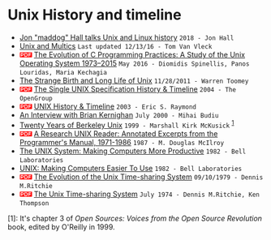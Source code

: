# Unix History and timeline

* [Jon "maddog" Hall talks Unix and Linux history](https://www.youtube.com/watch?v=EZMA3Ge144U) `2018 - Jon Hall`
* [Unix and Multics](https://www.multicians.org/unix.html) `Last updated 12/13/16 - Tom Van Vleck`
* ![pdf doc](./img/pdf_doc.png?raw=true) [The Evolution of C Programming Practices: A Study of the Unix Operating System 1973–2015](https://www2.dmst.aueb.gr/dds/pubs/conf/2016-ICSE-ProgEvol/html/SLK16.pdf) `May 2016 - Diomidis Spinellis, Panos Louridas, Maria Kechagia`
* [The Strange Birth and Long Life of Unix](https://spectrum.ieee.org/tech-history/cyberspace/the-strange-birth-and-long-life-of-unix) `11/28/2011 - Warren Toomey`
* ![pdf doc](./img/pdf_doc.png?raw=true) [The Single UNIX Specification History & Timeline](http://www.unix.org/Posters/download/unix_posterA3.pdf) `2004 - The OpenGroup`
* ![pdf doc](./img/pdf_doc.png?raw=true) [UNIX History & Timeline](http://www.catb.org/~esr/writings/taoup/html/graphics/timeline.pdf) `2003 - Eric S. Raymond`
* [An Interview with Brian Kernighan](https://www.cs.cmu.edu/~mihaib/kernighan-interview/) `July 2000 - Mihai Budiu`
* [Twenty Years of Berkeley Unix](https://www.oreilly.com/openbook/opensources/book/kirkmck.html) `1999 - Marshall Kirk McKusick` <sup>[1](#fn01)
* ![pdf doc](./img/pdf_doc.png?raw=true) [A Research UNIX Reader: Annotated Excerpts from the Programmer's Manual, 1971-1986](http://www.cs.dartmouth.edu/~doug/reader.pdf) `1987 - M. Douglas McIlroy`
* [The UNIX System: Making Computers More Productive](https://www.youtube.com/watch?v=tc4ROCJYbm0) `1982 - Bell Laboratories`
* [UNIX: Making Computers Easier To Use](https://www.youtube.com/watch?v=XvDZLjaCJuw) `1982 - Bell Laboratories`
* ![pdf doc](./img/pdf_doc.png?raw=true) [The Evolution of the Unix Time-sharing System](http://www.read.seas.harvard.edu/~kohler/class/aosref/ritchie84evolution.pdf) `09/10/1979 - Dennis M.Ritchie`
* ![pdf doc](./img/pdf_doc.png?raw=true) [The Unix Time-sharing System](https://people.eecs.berkeley.edu/~brewer/cs262/unix.pdf) `July 1974 - Dennis M.Ritchie, Ken Thompson`

[<a name="fn01">1</a>]: It's chapter 3 of *Open Sources: Voices from the Open Source Revolution* book, edited by O'Reilly in 1999.
